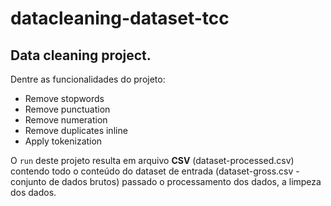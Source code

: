 # datacleaning-dataset-tcc

## Data cleaning project. 

Dentre as funcionalidades do projeto: 
 - Remove stopwords
 - Remove punctuation
 - Remove numeration
 - Remove duplicates inline
 - Apply tokenization

O ``run`` deste projeto resulta em arquivo __CSV__ (dataset-processed.csv) contendo todo o conteúdo do dataset de entrada (dataset-gross.csv - conjunto de dados brutos) passado o processamento dos dados, a limpeza dos dados. 